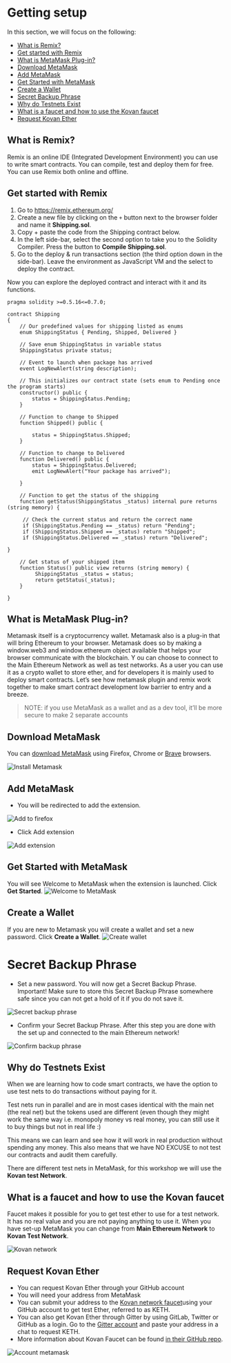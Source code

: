 # Getting setup

In this section, we will focus on the following:

- [What is Remix?](##what-is-remix?)
- [Get started with Remix](##get-started-with-remix)
- [What is MetaMask Plug-in?](##what-is-metaMask-plug-in?)
- [Download MetaMask](##download-metaMask)
- [Add MetaMask](##add-metaMask)
- [Get Started with MetaMask](##get-started-with-metaMask)
- [Create a Wallet](##create-a-wallet)
- [Secret Backup Phrase](##secret-backup-phrase)
- [Why do Testnets Exist](##why-do-testnets-exist)
- [What is a faucet and how to use the Kovan faucet](##what-is-a-faucet-and-how-to-use-the-kovan-faucet)
- [Request Kovan Ether](##request-kovan-ether)

## What is Remix?

Remix is an online IDE (Integrated Development Environment) you can use to write smart contracts. You can compile, test and deploy them for free. You can use Remix both online and offline.

## Get started with Remix

1. Go to https://remix.ethereum.org/
2. Create a new file by clicking on the `+` button next to the browser folder and name it **Shipping.sol**.
3. Copy + paste the code from the Shipping contract below.
4. In the left side-bar, select the second option to take you to the Solidity Compiler.  Press the button to **Compile Shipping.sol**.
5. Go to the deploy & run transactions section (the third option down in the side-bar). Leave the environment as JavaScript VM and the select to deploy the contract.

Now you can explore the deployed contract and interact with it and its functions.

```solidity
pragma solidity >=0.5.16<=0.7.0;

contract Shipping
{
    // Our predefined values for shipping listed as enums
    enum ShippingStatus { Pending, Shipped, Delivered }

    // Save enum ShippingStatus in variable status
    ShippingStatus private status;

    // Event to launch when package has arrived
    event LogNewAlert(string description);

    // This initializes our contract state (sets enum to Pending once the program starts)
    constructor() public {
        status = ShippingStatus.Pending;
    }

    // Function to change to Shipped
    function Shipped() public {

        status = ShippingStatus.Shipped;
    }

    // Function to change to Delivered
    function Delivered() public {
        status = ShippingStatus.Delivered;
        emit LogNewAlert("Your package has arrived");

    }

    // Function to get the status of the shipping
    function getStatus(ShippingStatus _status) internal pure returns (string memory) {

     // Check the current status and return the correct name
     if (ShippingStatus.Pending == _status) return "Pending";
     if (ShippingStatus.Shipped == _status) return "Shipped";
     if (ShippingStatus.Delivered == _status) return "Delivered";

}

    // Get status of your shipped item
    function Status() public view returns (string memory) {
         ShippingStatus _status = status;
         return getStatus(_status);
    }

}
```

## What is MetaMask Plug-in?

Metamask itself is a cryptocurrency wallet. Metamask also is a plug-in that will bring Ethereum to your browser. Metamask does so by making a window.web3 and window.ethereum object available that helps your browser communicate with the blockchain.
Y
ou can choose to connect to the Main Ethereum Network as well as test networks.
As a user you can use it as a crypto wallet to store ether, and for developers it is mainly used to deploy smart contracts. Let’s see how metamask plugin and remix work together to make smart contract development low barrier to entry and a breeze.
> NOTE: if you use MetaMask as a wallet and as a dev tool, it’ll be more secure to make 2 separate accounts

## Download MetaMask

You can [download MetaMask](https://metamask.io/download.html) using Firefox, Chrome or [Brave](https://brave.com/) browsers.

![Install Metamask](Images/install%20metamask.png)

## Add MetaMask

- You will be redirected to add the extension.

![Add to firefox](Images/add%20to%20firefox.png)

- Click Add extension

![Add extension](Images/add%20metamask%20add%20extension.png)

## Get Started with MetaMask

You will see Welcome to MetaMask when the extension is launched. Click **Get Started**.
![Welcome to MetaMask](Images/welcome_to_metamask.png)

## Create a Wallet

If you are new to Metamask you will create a wallet and set a new password. Click **Create a Wallet**.
![Create wallet](Images/create_wallet.jpg)

# Secret Backup Phrase

- Set a new password. You will now get a Secret Backup Phrase. Important! Make sure to store this Secret Backup Phrase somewhere safe since you can not get a hold of it if you do not save it.

![Secret backup phrase](Images/backup%20phrase.png)

- Confirm your Secret Backup Phrase. After this step you are done with the set up and connected to the main Ethereum network!

![Confirm backup phrase](Images/confirm_backup_phrase.png)

## Why do Testnets Exist

When we are learning how to code smart contracts, we have the option to use test nets to do transactions without paying for it.

Test nets run in parallel and are in most cases identical with the main net (the real net) but the tokens used are different (even though they might work the same way i.e. monopoly money vs real money, you can still use it to buy things but not in real life :)

This means we can learn and see how it will work in real production without spending any money. This also means that we have NO EXCUSE to not test our contracts and audit them carefully.

There are different test nets in MetaMask, for this workshop we will use the **Kovan test Network**.

## What is a faucet and how to use the Kovan faucet

Faucet makes it possible for you to get test ether to use for a test network. It has no real value and you are not paying anything to use it. When you have set-up MetaMask you can change from **Main Ethereum Network** to **Kovan Test Network**.

![Kovan network](Images/Kovan%20Network.png)

## Request Kovan Ether

- You can request Kovan Ether through your GitHub account
- You will need your address from MetaMask
- You can submit your address to the [Kovan network faucet](https://faucet.kovan.network/)using your GitHub account to get test Ether, referred to as KETH.
- You can also get Kovan Ether through Gitter by using GitLab, Twitter or GitHub as a login. Go to the [Gitter account](https://gitter.im/kovan-testnet/faucet) and paste your address in a chat to request KETH.
- More information about Kovan Faucet can be found [in their GitHub repo](https://github.com/kovan-testnet/faucet/blob/master/README.md).

![Account metamask](Images/account%20metamask.png)
